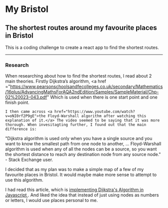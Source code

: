# My Bristol
## The shortest routes around my favourite places in Bristol

This is a coding challenge to create a react app to find the shortest routes.

<hr>

### Research

When researching about how to find the shortest routes, I read about 2 main theories. Firstly Dijkstra’s algorithm, <a href ="https://www.pearsonschoolsandfecolleges.co.uk/secondary/Mathematics/16plus/AdvancingMathsForAQA2ndEdition/Samples/SampleMaterial/Chp-02%20023-043.pdf" </a> Which is used when there is one start point and one finish point. 

    I then came across <a href="https://www.youtube.com/watch?v=oNI0rf2P9gE">the Floyd-Warshall algorithm after watching this explanation of it.</a> The video seemed to be saying that it was more thorough. When invesitagting further, I found out that the main difference is: 

"Dijkstra algorithm is used only when you have a single source and you want to know the smallest path from one node to another, ... Floyd-Warshall algorithm is used when any of all the nodes can be a source, so you want the shortest distance to reach any destination node from any source node." - Stack Exchange user.

I decided that as my plan was to make a simple map of a few of my favourite places in Bristol. It would maybe make more sense to attempt to use this algorithm.

I had read this article, which is  <a href="https://medium.com/@adriennetjohnson/a-walkthrough-of-dijkstras-algorithm-in-javascript-e94b74192026"> implementing Dijkstra's Algorithm in Javascript </a>. And liked the idea that instead of just using nodes as numbers or letters, I would use places personal to me.


